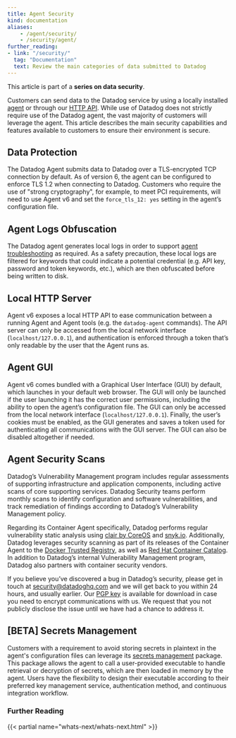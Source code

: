 ```yaml
---
title: Agent Security
kind: documentation
aliases:
    - /agent/security/
    - /security/agent/
further_reading:
- link: "/security/"
  tag: "Documentation"
  text: Review the main categories of data submitted to Datadog
---
```


This article is part of a **series on data security**.

Customers can send data to the Datadog service by using a locally installed [agent][1] or through our [HTTP API][2]. While use of Datadog does not strictly require use of the Datadog agent, the vast majority of customers will leverage the agent. This article describes the main security capabilities and features available to customers to ensure their environment is secure.

## Data Protection

The Datadog Agent submits data to Datadog over a TLS-encrypted TCP connection by default. As of version 6, the agent can be configured to enforce TLS 1.2 when connecting to Datadog. Customers who require the use of "strong cryptography", for example, to meet PCI requirements, will need to use Agent v6 and set the `force_tls_12: yes` setting in the agent’s configuration file.

## Agent Logs Obfuscation

The Datadog agent generates local logs in order to support [agent troubleshooting][3] as required. As a safety precaution, these local logs are filtered for keywords that could indicate a potential credential (e.g. API key, password and token keywords, etc.), which are then obfuscated before being written to disk.

## Local HTTP Server

Agent v6 exposes a local HTTP API to ease communication between a running Agent and Agent tools (e.g. the `datadog-agent` commands). The API server can only be accessed from the local network interface (`localhost/127.0.0.1`), and authentication is enforced through a token that’s only readable by the user that the Agent runs as.

## Agent GUI

Agent v6 comes bundled with a Graphical User Interface (GUI) by default, which launches in your default web browser. The GUI will only be launched if the user launching it has the correct user permissions, including the ability to open the agent’s configuration file. The GUI can only be accessed from the local network interface (`localhost/127.0.0.1`). Finally, the user’s cookies must be enabled, as the GUI generates and saves a token used for authenticating all communications with the GUI server. The GUI can also be disabled altogether if needed.

## Agent Security Scans

Datadog’s Vulnerability Management program includes regular assessments of supporting infrastructure and application components, including active scans of core supporting services. Datadog Security teams perform monthly scans to identify configuration and software vulnerabilities, and track remediation of findings according to Datadog’s Vulnerability Management policy.

Regarding its Container Agent specifically, Datadog performs regular vulnerability static analysis using [clair by CoreOS][4] and [snyk.io][5]. Additionally, Datadog leverages security scanning as part of its releases of the Container Agent to the [Docker Trusted Registry][6], as well as [Red Hat Container Catalog][7]. In addition to Datadog’s internal Vulnerability Management program, Datadog also partners with container security vendors.

If you believe you’ve discovered a bug in Datadog’s security, please get in touch at [security@datadoghq.com][8] and we will get back to you within 24 hours, and usually earlier. Our [PGP key][9] is available for download in case you need to encrypt communications with us. We request that you not publicly disclose the issue until we have had a chance to address it.

## [BETA] Secrets Management

Customers with a requirement to avoid storing secrets in plaintext in the agent's configuration files can leverage its [secrets management][10] package. This package allows the agent to call a user-provided executable to handle retrieval or decryption of secrets, which are then loaded in memory by the agent. Users have the flexibility to design their executable according to their preferred key management service, authentication method, and continuous integration workflow.

### Further Reading

{{< partial name="whats-next/whats-next.html" >}}

[1]: /agent/
[2]: /api/
[3]: /agent/troubleshooting/
[4]: https://coreos.com/clair/
[5]: https://snyk.io/
[6]: https://docs.docker.com/v17.09/datacenter/dtr/2.4/guides/
[7]: https://access.redhat.com/containers/
[8]: mailto:security@datadoghq.com
[9]: https://www.datadoghq.com/8869756E.asc.txt
[10]: https://github.com/DataDog/datadog-agent/blob/master/docs/agent/secrets.md
